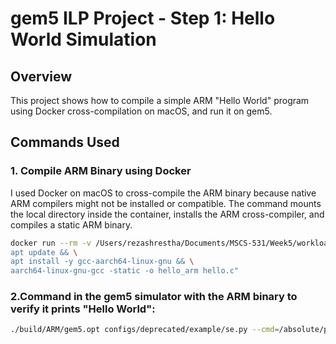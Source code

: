 # gem5 ILP Project - Step 1: Hello World Simulation

## Overview

This project shows how to compile a simple ARM "Hello World" program using Docker cross-compilation on macOS, and run it on gem5.

## Commands Used

### 1. Compile ARM Binary using Docker

I used Docker on macOS to cross-compile the ARM binary because native ARM compilers might not be installed or compatible. The command mounts the local  directory inside the container, installs the ARM cross-compiler, and compiles a static ARM binary.

```bash
docker run --rm -v /Users/rezashrestha/Documents/MSCS-531/Week5/workload:/work -w /work debian:bullseye bash -c "\
apt update && \
apt install -y gcc-aarch64-linux-gnu && \
aarch64-linux-gnu-gcc -static -o hello_arm hello.c"
```

### 2.Command in the gem5 simulator with the ARM binary to verify it prints "Hello World":

```bash
./build/ARM/gem5.opt configs/deprecated/example/se.py --cmd=/absolute/path/to/hello_arm


